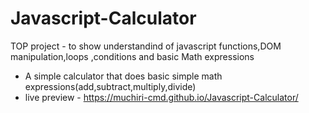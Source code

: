 # Javascript-Calculator
TOP project - to show understandind of javascript functions,DOM manipulation,loops ,conditions and basic Math expressions 
- A simple calculator that does basic simple math expressions(add,subtract,multiply,divide)
- live preview - https://muchiri-cmd.github.io/Javascript-Calculator/

